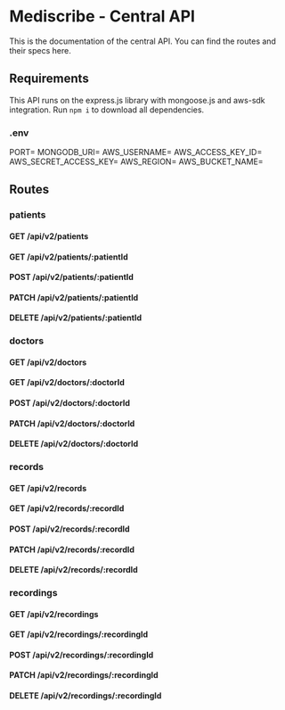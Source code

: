 # Mediscribe - Central API

This is the documentation of the central API. You can find the routes and their specs here.

## Requirements

This API runs on the express.js library with mongoose.js and aws-sdk integration. Run `npm i` to download all dependencies.

### .env

PORT=
MONGODB_URI=
AWS_USERNAME=
AWS_ACCESS_KEY_ID=
AWS_SECRET_ACCESS_KEY=
AWS_REGION=
AWS_BUCKET_NAME=

## Routes

### patients

#### GET /api/v2/patients

#### GET /api/v2/patients/:patientId

#### POST /api/v2/patients/:patientId

#### PATCH /api/v2/patients/:patientId

#### DELETE /api/v2/patients/:patientId

### doctors

#### GET /api/v2/doctors

#### GET /api/v2/doctors/:doctorId

#### POST /api/v2/doctors/:doctorId

#### PATCH /api/v2/doctors/:doctorId

#### DELETE /api/v2/doctors/:doctorId

### records

#### GET /api/v2/records

#### GET /api/v2/records/:recordId

#### POST /api/v2/records/:recordId

#### PATCH /api/v2/records/:recordId

#### DELETE /api/v2/records/:recordId

### recordings

#### GET /api/v2/recordings

#### GET /api/v2/recordings/:recordingId

#### POST /api/v2/recordings/:recordingId

#### PATCH /api/v2/recordings/:recordingId

#### DELETE /api/v2/recordings/:recordingId
